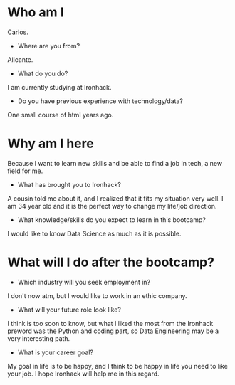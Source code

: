 # Who am I

Carlos.

* Where are you from?

Alicante.

* What do you do?

I am currently studying at Ironhack.

* Do you have previous experience with technology/data?

One small course of html years ago.

# Why am I here

Because I want to learn new skills and be able to find a job in tech, a new field for me.

* What has brought you to Ironhack?

A cousin told me about it, and I realized that it fits my situation very well. I am 34 year old and it is the perfect way to change my life/job direction.

* What knowledge/skills do you expect to learn in this bootcamp?

I would like to know Data Science as much as it is possible.

# What will I do after the bootcamp?

* Which industry will you seek employment in?

I don't now atm, but I would like to work in an ethic company.

* What will your future role look like?

I think is too soon to know, but what I liked the most from the Ironhack preword was the Python and coding part, so Data Engineering may be a very interesting path.

* What is your career goal?

My goal in life is to be happy, and I think to be happy in life you need to like your job. I hope Ironhack will help me in this regard.
